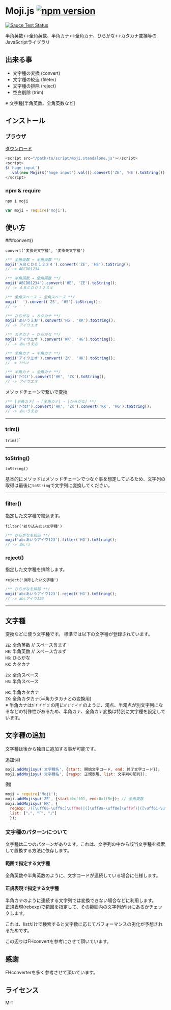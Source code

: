 Moji.js [![npm version](https://badge.fury.io/js/moji.svg)](http://badge.fury.io/js/moji)
=========================================================================================

<a href="https://saucelabs.com/u/niwaringo_moji"> <img src="https://saucelabs.com/browser-matrix/niwaringo_moji.svg" alt="Sauce Test Status"/></a>

半角英数↔全角英数、半角カナ↔全角カナ、ひらがな↔カタカナ変換等のJavaScriptライブラリ

出来る事
--------

-	文字種の変換 (convert)
-	文字種の絞込 (fileter)
-	文字種の排除 (reject)
-	空白削除 (trim)

※ 文字種[半角英数、全角英数など]

インストール
------------

### ブラウザ

[ダウンロード](https://raw.githubusercontent.com/niwaringo/moji/master/src/moji.standalone.js)

```javascript
<script src="/path/to/script/moji.standalone.js"></script>
<script>
$('hoge input')
  .val(new Moji($('hoge input').val()).convert('ZE', 'HE').toString());
</script>
```

### npm & require

```javascript
npm i moji
```

```javascript
var moji = require('moji');
```

使い方
------

###convert()

`convert('変換元文字種', '変換先文字種')`

```javascript
/** 全角英数 → 半角英数 **/
moji('ＡＢＣＤ０１２３４').convert('ZE', 'HE').toString();
// -> ABCD01234

/** 半角英数 → 全角英数 **/
moji('ABCD01234').convert('HE', 'ZE').toString();
// -> ＡＢＣＤ０１２３４

/** 全角スペース → 全角スペース **/
moji('　').convert('ZS', 'HS').toString();
// -> ' '

/** ひらがな → カタカナ **/
moji('あいうえお').convert('HG', 'KK').toString();
// -> アイウエオ

/** カタカナ → ひらがな **/
moji('アイウエオ').convert('KK', 'HG').toString();
// -> あいうえお

/** 全角カナ → 半角カナ **/
moji('アイウエオ').convert('ZK', 'HK').toString();
// -> ｱｲｳｴｵ

/** 半角カナ → 全角カナ **/
moji('ｱｲｳｴｵ').convert('HK', 'ZK').toString(),
// -> アイウエオ
```

メソッドチェーンで繋いで変換

```javascript
/** [半角カナ] → [全角カナ] → [ひらがな] **/
moji('ｱｲｳｴｵ').convert('HK', 'ZK').convert('KK', 'HG').toString();
// -> あいうえお
```

---

### trim()

`trim()`\`

---

### toString()

`toString()`

基本的にメソッドはメソッドチェーンでつなぐ事を想定しているため、文字列の取得は最後に`toString`で文字列に変換してください。

---

### filter()

指定した文字種で絞込ます。

`filter('絞り込みたい文字種')`

```javascript
/** ひらがなを絞込 **/
moji('abcあいうアイウ123').filter('HG').toString();
// -> あいう
```

### reject()

指定した文字種を排除します。

`reject('排除したい文字種')`

```javascript
/** ひらがなを排除 **/
moji('abcあいうアイウ123').reject('HG').toString();
// -> abcアイウ123
```

---

文字種
------

変換などに使う文字種です。 標準では以下の文字種が登録されています。

`ZE`: 全角英数 // スペース含まず  
`HE`: 半角英数 // スペース含まず  
`HG`: ひらがな  
`KK`: カタカナ

`ZS`: 全角スペース  
`HS`: 半角スペース

`HK`: 半角カタカナ  
`ZK`: 全角カタカナ(半角カタカナとの変換用)  
※ 半角カナは`ｶﾞｷﾞｸﾞｹﾞｺﾞ`の用に`ﾊﾟﾋﾟﾌﾟﾍﾟﾎﾟ`のように、濁点、半濁点が別文字列になるなどの特殊性があるため、半角カナ、全角カナ変換は特別に文字種を設定しています。

文字種の追加
------------

文字種は後から独自に追加する事が可能です。

追加例)

```javascript
moji.addMojisyu('文字種名', {start: 開始文字コード, end: 終了文字コード});
moji.addMojisyu('文字種名', {regxp: 正規表現, list: 文字列の配列});
```

例)
```javascript
moji = require('Moji');
moji.addMojisyu('ZE', {start:0xff01, end:0xff5e}); // 全角英数
moji.addMojisyu('HK', {
  regexp: /([\uff66-\uff9c]\uff9e)|([\uff8a-\uff8e]\uff9f)|([\uff61-\uff9f])/g,
  list: ["｡", "｢", "｣"]
  });
```

### 文字種のパターンについて

文字種は二つのパターンがあります。これは、文字列の中から該当文字種を検索して置換する方法に依存します。

#### 範囲で指定する文字種

全角英数や半角英数のように、文字コードが連続している場合に仕様します。

#### 正規表現で指定する文字種

半角カナのように連続する文字列では変換できない場合などに利用します。  
正規表現(rebexp)で範囲を指定して、その範囲内の文字列がlistにあるかチェックします。

これは、listだけで検索すると文字数に応じてパフォーマンスの劣化が予想されるためです。

この辺りはFHconvertを参考にさせて頂いています。

感謝
----

FHconverterを多く参考させて頂いています。

ライセンス
----------

MIT
